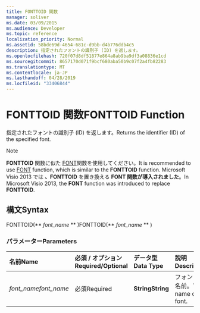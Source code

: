 ```yaml
---
title: FONTTOID 関数
manager: soliver
ms.date: 03/09/2015
ms.audience: Developer
ms.topic: reference
localization_priority: Normal
ms.assetid: 58bde69d-4654-681c-d9bb-d4b776ddb4c5
description: 指定されたフォントの識別子 (ID) を返します。
ms.openlocfilehash: 720f07d8df51877e864a8ab9ba9df3a08836e1cd
ms.sourcegitcommit: 8657170d071f9bcf680aba50b9c07f2a4fb82283
ms.translationtype: MT
ms.contentlocale: ja-JP
ms.lasthandoff: 04/28/2019
ms.locfileid: "33406844"
---
```

# <a name="fonttoid-function"></a><span data-ttu-id="38d48-103">FONTTOID 関数</span><span class="sxs-lookup"><span data-stu-id="38d48-103">FONTTOID Function</span></span>

<span data-ttu-id="38d48-104">指定されたフォントの識別子 (ID) を返します。</span><span class="sxs-lookup"><span data-stu-id="38d48-104">Returns the identifier (ID) of the specified font.</span></span>
  
> [!NOTE]
> <span data-ttu-id="38d48-105">**FONTTOID** 関数に似た [FONT](font-function.md)関数を使用してください。</span><span class="sxs-lookup"><span data-stu-id="38d48-105">It is recommended to use [FONT](font-function.md) function, which is similar to the **FONTTOID** function.</span></span> <span data-ttu-id="38d48-106">Microsoft Visio 2013 では **、FONTTOID** を置き換える **FONT 関数が導入されました**。</span><span class="sxs-lookup"><span data-stu-id="38d48-106">In Microsoft Visio 2013, the **FONT** function was introduced to replace **FONTTOID**.</span></span> 
  
## <a name="syntax"></a><span data-ttu-id="38d48-107">構文</span><span class="sxs-lookup"><span data-stu-id="38d48-107">Syntax</span></span>

<span data-ttu-id="38d48-108">FONTTOID(\*\* *font_name* \*\* )</span><span class="sxs-lookup"><span data-stu-id="38d48-108">FONTTOID(\*\* *font_name* \*\* )</span></span> 
  
### <a name="parameters"></a><span data-ttu-id="38d48-109">パラメーター</span><span class="sxs-lookup"><span data-stu-id="38d48-109">Parameters</span></span>

|<span data-ttu-id="38d48-110">**名前**</span><span class="sxs-lookup"><span data-stu-id="38d48-110">**Name**</span></span>|<span data-ttu-id="38d48-111">**必須 / オプション**</span><span class="sxs-lookup"><span data-stu-id="38d48-111">**Required/Optional**</span></span>|<span data-ttu-id="38d48-112">**データ型**</span><span class="sxs-lookup"><span data-stu-id="38d48-112">**Data Type**</span></span>|<span data-ttu-id="38d48-113">**説明**</span><span class="sxs-lookup"><span data-stu-id="38d48-113">**Description**</span></span>|
|:-----|:-----|:-----|:-----|
| <span data-ttu-id="38d48-114">_font_name_</span><span class="sxs-lookup"><span data-stu-id="38d48-114">_font_name_</span></span> <br/> |<span data-ttu-id="38d48-115">必須</span><span class="sxs-lookup"><span data-stu-id="38d48-115">Required</span></span>  <br/> |<span data-ttu-id="38d48-116">**String**</span><span class="sxs-lookup"><span data-stu-id="38d48-116">**String**</span></span> <br/> |<span data-ttu-id="38d48-117">フォントの名前。</span><span class="sxs-lookup"><span data-stu-id="38d48-117">The name of the font.</span></span>  <br/> |
   


